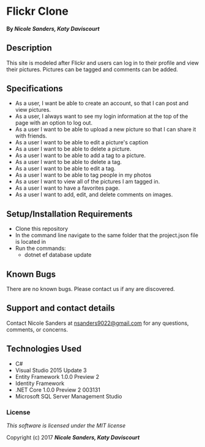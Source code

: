 # Flickr Clone

#### By _**Nicole Sanders, Katy Daviscourt**_

## Description

This site is modeled after Flickr and users can log in to their profile and view their pictures. Pictures can be tagged and comments can be added.

## Specifications

* As a user, I want be able to create an account, so that I can post and view pictures.
* As a user, I always want to see my login information at the top of the page with an option to log out.
* As a user I want to be able to upload a new picture so that I can share it with friends.
* As a user I want to be able to edit a picture's caption
* As a user I want to be able to delete a picture.
* As a user I want to be able to add a tag to a picture.
* As a user I want to be able to delete a tag.
* As a user I want to be able to edit a tag.
* As a user I want to be able to tag people in my photos
* As a user I want to view all of the pictures I am tagged in.
* As a user I want to have a favorites page.
* As a user I want to add, edit, and delete comments on images.

## Setup/Installation Requirements

* Clone this repository
* In the command line navigate to the same folder that the project.json file is located in
* Run the commands:
  * dotnet ef database update

## Known Bugs

There are no known bugs. Please contact us if any are discovered.

## Support and contact details

Contact Nicole Sanders at nsanders9022@gmail.com for any questions, comments, or concerns.

## Technologies Used

* C#
* Visual Studio 2015 Update 3
* Entity Framework 1.0.0 Preview 2
* Identity Framework
* .NET Core 1.0.0 Preview 2 003131
* Microsoft SQL Server Management Studio

### License

*This software is licensed under the MIT license*

Copyright (c) 2017 **_Nicole Sanders, Katy Daviscourt_**
